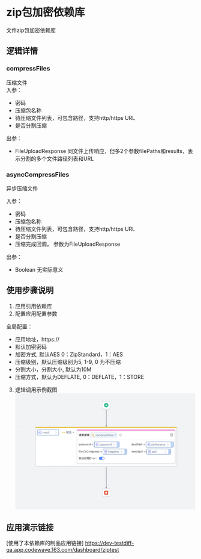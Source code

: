 # zip包加密依赖库
文件zip包加密依赖库

## 逻辑详情

### compressFiles

压缩文件  
入参：
* 密码
* 压缩包名称
* 待压缩文件列表，可包含路径，支持http/https URL
* 是否分割压缩

出参：
* FileUploadResponse 同文件上传响应，但多2个参数filePaths和results，表示分割的多个文件路径列表和URL


### asyncCompressFiles

异步压缩文件

入参：
* 密码
* 压缩包名称
* 待压缩文件列表，可包含路径，支持http/https URL
* 是否分割压缩
* 压缩完成回调， 参数为FileUploadResponse

出参：
* Boolean 无实际意义

## 使用步骤说明

1.  应用引用依赖库
2.  配置应用配置参数

全局配置：
* 应用地址，https://
* 默认加密密码
* 加密方式, 默认AES 0：ZipStandard，1：AES
* 压缩级别，默认压缩级别为5, 1-9, 0 为不压缩
* 分割大小，分割大小, 默认为10M
* 压缩方式，默认为DEFLATE, 0：DEFLATE，1：STORE

3.  逻辑调用示例截图
![](Snipaste_2024-09-06_23-45-15.jpg)

## 应用演示链接

[使用了本依赖库的制品应用链接]
https://dev-testdiff-qa.app.codewave.163.com/dashboard/ziptest